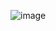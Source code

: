 ![image](https://github.com/Pegasushi30/Proxy-Project/assets/121224269/7cd1e025-7e9b-4865-9fbe-acb6eb93b405)
